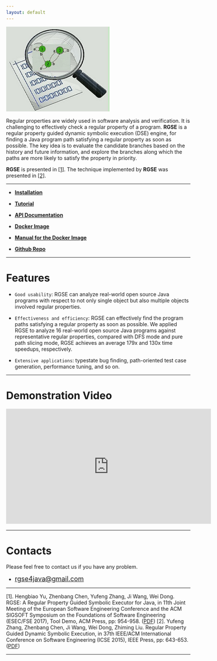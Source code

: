 ```yaml
---
layout: default
---
```


![RGSE](rgse.jpg)

Regular properties are widely used in software analysis and verification. It is challenging to effectively check a regular property of a program. **RGSE** is a regular property guided dynamic symbolic execution (DSE) engine, for finding a Java program path satisfying a regular property as soon as possible. The key idea is to evaluate the candidate branches based on the history and future information, and explore the branches along which the paths are more likely to satisfy the property in priority.

**RGSE** is presented in [[1]](#jump). The technique implemented by **RGSE** was presented in [[2]](#jump). 

* * *

*   [**Installation**](install)

*   [**Tutorial**](tutorials)

*   [**API Documentation**](api)

*   [**Docker Image**](https://1drv.ms/u/s!Amd07GCbYt_zbQZm2w2MBbXI6Zo)

*   [**Manual for the Docker Image**](dockerManual)

*   [**Github Repo**](https://github.com/jrgse/jrgse)

* * *

# [](#header-1)**Features**

*   `Good usability`: RGSE can analyze real-world open source Java programs with respect to not only single object but also multiple objects involved regular properties.

*   `Effectiveness and efficiency`: RGSE can effectively find the program paths satisfying a regular property as soon as possible. We applied RGSE to analyze 16 real-world open source Java programs against representative regular properties, compared with DFS mode and pure path slicing mode, RGSE achieves an average 179x and 130x time speedups, respectively.

*   `Extensive applications`: typestate bug finding, path-oriented test case generation, performance tuning, and so on.

* * *

# [](#header-1)**Demonstration Video**

<iframe width="560" height="315"
 src="https://www.youtube.com/embed/7zAhvRIdaUU" frameborder="0" allowfullscreen>

 </iframe>

* * *

# [](#header-1)**Contacts**

Please feel free to contact us if you have any problem.

*   <font color="#0000FF" size="4">rgse4java@gmail.com</font>

* * *
<span id="jump">[1]</span>. Hengbiao Yu, Zhenbang Chen, Yufeng Zhang, Ji Wang, Wei Dong. RGSE: A Regular Property Guided Symbolic Executor for Java, in 11th Joint Meeting of the European Software Engineering Conference and the ACM SIGSOFT Symposium on the Foundations of Software Engineering (ESEC/FSE 2017), Tool Demo, ACM Press, pp: 954-958. ([PDF](http://zbchen.github.io/Papers_files/fse2017demo.pdf))
<span id="jump">[2]</span>. Yufeng Zhang, Zhenbang Chen, Ji Wang, Wei Dong, Zhiming Liu. Regular Property Guided Dynamic Symbolic Execution, in 37th IEEE/ACM International Conference on Software Engineering (ICSE 2015), IEEE Press, pp: 643-653. ([PDF](http://zbchen.github.io/Papers_files/icse2015.pdf))

* * *
